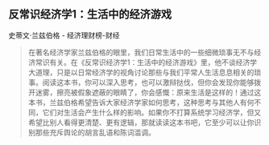 ## 反常识经济学1：生活中的经济游戏

史蒂文·兰兹伯格  -  经济理财榜-财经

> 在著名经济学家兰兹伯格的眼里，我们日常生活中的一些细微琐事无不与经济常识有关。在《反常识经济学1：生活中的经济游戏》里，他不谈经济学大道理，只是以日常经济学的视角讨论那些与我们平常人生活息息相关的琐事。阅读这本书，你可以深入思考，也可以激辩挞伐，但你会发现你能够拨开迷雾，擦亮被假象遮蔽的眼睛了，你会感慨：原来生活是这样的！通过这本书，兰兹伯格希望告诉大家经济学家如何思考，这种思考与其他人有何不同，它们对生活会产生什么样的影响。如果你不打算系统学习经济学，但又希望比别人看得更清楚、更有逻辑，那就读读这本书吧，它至少可以让你识别那些充斥舆论的胡言乱语和陈词滥调。
